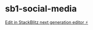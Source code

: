 # sb1-social-media

[Edit in StackBlitz next generation editor ⚡️](https://stackblitz.com/~/github.com/ramprit123/sb1-social-media)